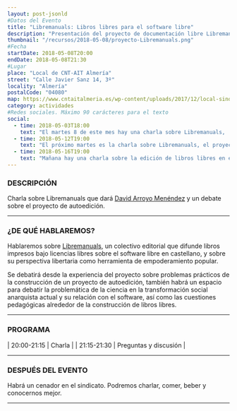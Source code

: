 ```yaml
---
layout: post-jsonld
#Datos del Evento
title: "Libremanuals: Libros libres para el software libre"
description: "Presentación del proyecto de documentación libre Libremanuals"
thumbnail: "/recursos/2018-05-08/proyecto-Libremanuals.png"
#Fecha
startDate: 2018-05-08T20:00
endDate: 2018-05-08T21:30
#Lugar
place: "Local de CNT-AIT Almería"
street: "Calle Javier Sanz 14, 3º"
locality: "Almería"
postalCode: "04080"
map: https://www.cntaitalmeria.es/wp-content/uploads/2017/12/local-sindicato-1024x729.png
category: actividades
#Redes sociales. Máximo 90 carácteres para el texto
social:
  - time: 2018-05-03T18:00
    text: "El martes 8 de este mes hay una charla sobre Libremanuals, ¡no faltes!"
  - time: 2018-05-12T19:00
    text: "El próximo martes es la charla sobre Libremanuals, el proyecto de autoedición de libros libres."
  - time: 2018-05-16T19:00
    text: "Mañana hay una charla sobre la edición de libros libres en el local de CNT-AIT Almería."
---
```


### DESCRIPCIÓN

Charla sobre Libremanuals que dará [David Arroyo
Menéndez](http://www.davidam.com/) y un debate sobre el proyecto de
autoedición.

---

### ¿DE QUÉ HABLAREMOS?

Hablaremos sobre [Libremanuals](http://www.libremanuals.net/), un
colectivo editorial que difunde libros impresos bajo licencias libres
sobre el software libre en castellano, y sobre su perspectiva libertaria
como herramienta de empoderamiento popular.

Se debatirá desde la experiencia del proyecto sobre problemas prácticos
de la construcción de un proyecto de autoedición, también habrá un
espacio para debatir la problemática de la ciencia en la transformación
social anarquista actual y su relación con el software, así como las
cuestiones pedagógicas alrededor de la construcción de libros libres.

---

### PROGRAMA

| 20:00-21:15   | Charla |
| 21:15-21:30   | Preguntas y discusión |

---

### DESPUÉS DEL EVENTO

Habrá un cenador en el sindicato. Podremos charlar, comer, beber y
conocernos mejor.

---



